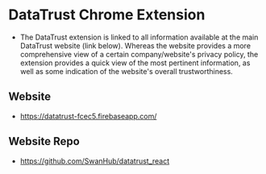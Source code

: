 # DataTrust Chrome Extension 
- The DataTrust extension is linked to all information available at the main DataTrust website (link below). Whereas the website provides a more comprehensive view of a certain company/website's privacy policy, the extension provides a quick view of the most pertinent information, as well as some indication of the website's overall trustworthiness. 

## Website 
- https://datatrust-fcec5.firebaseapp.com/

## Website Repo
- https://github.com/SwanHub/datatrust_react
